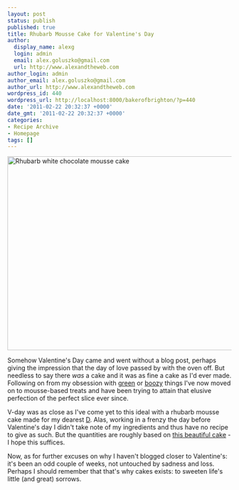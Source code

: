 ```yaml
---
layout: post
status: publish
published: true
title: Rhubarb Mousse Cake for Valentine's Day
author:
  display_name: alexg
  login: admin
  email: alex.goluszko@gmail.com
  url: http://www.alexandtheweb.com
author_login: admin
author_email: alex.goluszko@gmail.com
author_url: http://www.alexandtheweb.com
wordpress_id: 440
wordpress_url: http://localhost:8000/bakerofbrighton/?p=440
date: '2011-02-22 20:32:37 +0000'
date_gmt: '2011-02-22 20:32:37 +0000'
categories:
- Recipe Archive
- Homepage
tags: []
---
```

<p><a href="http://localhost:8000/bakerofbrighton/wp-content/uploads/2011/02/P1010908-copy.jpg"><img class="alignnone size-medium wp-image-441" title="Rhubarb white chocolate mousse cake" src="http://localhost:8000/bakerofbrighton/wp-content/uploads/2011/02/P1010908-copy-620x435.jpg" alt="Rhubarb white chocolate mousse cake" width="620" height="435" /></a></p>
<p>Somehow Valentine's Day came and went without a blog post, perhaps giving the impression that the day of love passed by with the oven off. But needless to say there <em>was</em> a cake and it was as fine a cake as I'd ever made. Following on from my obsession with <a href="http://localhost:8000/bakerofbrighton/pandan-madeleines/">green</a> or <a href="http://localhost:8000/bakerofbrighton/pistachio-chocolate-macarons/">boozy</a> things I've now moved on to mousse-based treats and have been trying to attain that elusive perfection of the perfect slice ever since.</p>
<p>V-day was as close as I've come yet to this ideal with a rhubarb mousse cake made for my dearest <a href="http://www.sheepfilms.co.uk" target="_blank">D</a>. Alas, working in a frenzy the day before Valentine's day I didn't take note of my ingredients and thus have no recipe to give as such. But the quantities are roughly based on <a href="http://www.rosylipsandlavender.com/2009/07/chocolate-triple-layer-mousse-cake-aka.html" target="_blank">this beautiful cake</a> - I hope this suffices.</p>
<p>Now, as for further excuses on why I haven't blogged closer to Valentine's: it's been an odd couple of weeks, not untouched by sadness and loss. Perhaps I should remember that that's why cakes exists: to sweeten life's little (and great) sorrows.</p>
